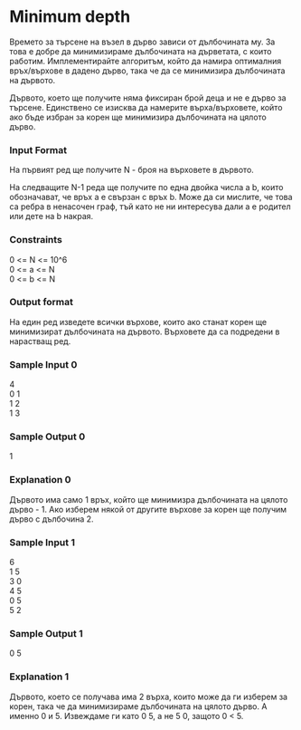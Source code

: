 # Minimum depth

Времето за търсене на възел в дърво зависи от дълбочината му. За това е добре да минимизираме дълбочината на дърветата, с които работим. Имплементирайте алгоритъм, който да намира оптималния връх/върхове в дадено дърво, така че да се минимизира дълбочината на дървото.

Дървото, което ще получите няма фиксиран брой деца и не е дърво за търсене. Единствено се изисква да намерите върха/върховете, който ако бъде избран за корен ще минимизира дълбочината на цялото дърво.

### Input Format

На първият ред ще получите N - броя на върховете в дървото.

На следващите N-1 реда ще получите по една двойка числа a b, които обозначават, че връх a е свързан с връх b. Може да си мислите, че това са ребра в ненасочен граф, тъй като не ни интересува дали a е родител или дете на b накрая.

### Constraints

0 <= N <= 10^6 <br>
0 <= a <= N <br>
0 <= b <= N

### Output format

На един ред изведете всички върхове, които ако станат корен ще минимизират дълбочината на дървото. Върховете да са подредени в нарастващ ред.

### Sample Input 0

4 <br>
0 1 <br>
1 2 <br>
1 3

### Sample Output 0

1

### Explanation 0

Дървото има само 1 връх, който ще минимизра дълбочината на цялото дърво - 1. Ако изберем някой от другите върхове за корен ще получим дърво с дълбочина 2.


### Sample Input 1

6 <br>
1 5 <br>
3 0 <br>
4 5 <br>
0 5 <br>
5 2

### Sample Output 1

0 5

### Explanation 1

Дървото, което се получава има 2 върха, които може да ги изберем за корен, така че да минимизираме дълбочината на цялото дърво. А именно 0 и 5. Извеждаме ги като 0 5, а не 5 0, защото 0 < 5. 
